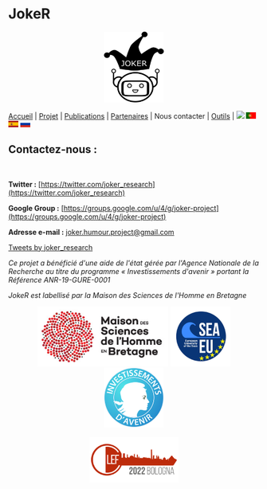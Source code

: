 # JokeR
<p align="center">
  <img src="../img/Joker.png" width="120" height="142">
</p>
  
[Accueil](index) | [Projet](projet) | [Publications](publications) | [Partenaires](partenaires) | Nous contacter | [Outils](outils) | [<img src="../img/drapeau EN.png" width="20">](https://gavinthomas.github.io/joker-ru/EN/index) [<img src="../img/drapeau PT.png" width="20">](https://gavinthomas.github.io/joker-ru/PT/index)  [<img src="../img/drapeau ES.png" width="20">](https://gavinthomas.github.io/joker-ru/ES/index)  [<img src="../img/drapeau RU.png" width="20">](https://gavinthomas.github.io/joker-ru/RU/index) 
<br>

## Contactez-nous :
<br>

**Twitter :** [https://twitter.com/joker_research](https://twitter.com/joker_research)

**Google Group :** [https://groups.google.com/u/4/g/joker-project](https://groups.google.com/u/4/g/joker-project)

**Adresse e-mail :** [joker.humour.project@gmail.com](mailto:joker.humour.project@gmail.com)

<a class="twitter-timeline" href="https://twitter.com/joker_research?ref_src=twsrc%5Etfw">Tweets by joker_research</a> <script async src="https://platform.twitter.com/widgets.js" charset="utf-8"></script>



<p>
<em>Ce projet a bénéficié d'une aide de l'état gérée par l'Agence Nationale de la Recherche au titre du programme « Investissements d'avenir » portant la Référence ANR-19-GURE-0001</em>
</p>
<p>
<em>JokeR est labellisé par la Maison des Sciences de l'Homme en Bretagne</em>
</p>
<div align="center">
  <a href="https://www.mshb.fr"><img src="../img/MSHB.jpg" height="120"></a>
  <a href="https://sea-eu.org/?lang=fr"><img src="../img/SEA-EU.png" height="120"></a>
  <a href="https://www.gouvernement.fr/le-programme-d-investissements-d-avenir"><img src="../img/Investissement avenir.jpeg" height="120"></a>
</div>
<br />
<div align="center">
  <a href="https://clef2022.clef-initiative.eu/index.php"><img src="../img/CLEF2022.png" height="90"></a> 
</div>

